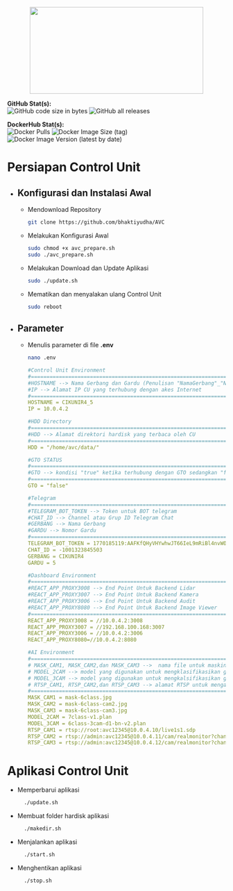 <p align="center">
    <img src="https://www.jmiot.org/wp-content/uploads/2021/05/bg3-1024x576.png" width="400" height="200">
</p>

**GitHub Stat(s):**  
![GitHub code size in bytes](https://img.shields.io/github/languages/code-size/bhaktiyudha/AVC?logo=github) ![GitHub all releases](https://img.shields.io/github/downloads/bhaktiyudha/AVC/total?logo=github)

**DockerHub Stat(s):**  
![Docker Pulls](https://img.shields.io/docker/pulls/yudhabhakti/avc-ai?logo=docker) ![Docker Image Size (tag)](https://img.shields.io/docker/image-size/yudhabhakti/avc-ai/latest?logo=docker) ![Docker Image Version (latest by date)](https://img.shields.io/docker/v/yudhabhakti/avc-ai?logo=docker&sort=date)

# Persiapan Control Unit
- ## Konfigurasi dan Instalasi Awal
  - Mendownload Repository
    ```bash
    git clone https://github.com/bhaktiyudha/AVC
    ```
  - Melakukan Konfigurasi Awal
    ```bash
    sudo chmod +x avc_prepare.sh
    sudo ./avc_prepare.sh
    ```
  - Melakukan Download dan Update Aplikasi
    ```bash
    sudo ./update.sh
    ```
  - Mematikan dan menyalakan ulang Control Unit
    ```bash
    sudo reboot
    ```
- ## Parameter
  - Menulis parameter di file **.env**
    ```bash
    nano .env
    ```
    ```yaml
    #Control Unit Environment
    #================================================================
    #HOSTNAME --> Nama Gerbang dan Gardu (Penulisan "NamaGerbang"_"NomorGardu")
    #IP --> Alamat IP CU yang terhubung dengan akes Internet
    #================================================================
    HOSTNAME = CIKUNIR4_5
    IP = 10.0.4.2

    #HDD Directory
    #================================================================
    #HDD --> Alamat direktori hardisk yang terbaca oleh CU
    #================================================================
    HDD = "/home/avc/data/"

    #GTO STATUS
    #================================================================
    #GTO --> kondisi "true" ketika terhubung dengan GTO sedangkan "false" tidak terhubung dengan GTO
    #================================================================
    GTO = "false"

    #Telegram
    #================================================================
    #TELEGRAM_BOT_TOKEN --> Token untuk BOT telegram
    #CHAT_ID --> Channel atau Grup ID Telegram Chat
    #GERBANG --> Nama Gerbang
    #GARDU --> Nomor Gardu
    #================================================================
    TELEGRAM_BOT_TOKEN = 1770185119:AAFKfQHyVHYwhwJT66IeL9mRiBl4nvW0UxQ
    CHAT_ID = -1001323845503
    GERBANG = CIKUNIR4
    GARDU = 5

    #Dashboard Environment
    #================================================================
    #REACT_APP_PROXY3008 --> End Point Untuk Backend Lidar
    #REACT_APP_PROXY3007 --> End Point Untuk Backend Kamera
    #REACT_APP_PROXY3006 --> End Point Untuk Backend Audit
    #REACT_APP_PROXY8080 --> End Point Untuk Backend Image Viewer
    #================================================================
    REACT_APP_PROXY3008 = //10.0.4.2:3008
    REACT_APP_PROXY3007 = //192.168.100.168:3007
    REACT_APP_PROXY3006 = //10.0.4.2:3006
    REACT_APP_PROXY8080=//10.0.4.2:8080

    #AI Environment
    #================================================================
    # MASK_CAM1, MASK_CAM2,dan MASK_CAM3 -->  nama file untuk masking gambar camera 1,2,dan 3
    # MODEL_2CAM --> model yang digunakan untuk mengklasifikasikan golongan kendaraan berdasarkan kamera 1 dan 2
    # MODEL_3CAM --> model yang digunakan untuk mengkalsifikasikan golongan kendaraan 4 dan 5 berdasarkan kamera 3
    # RTSP_CAM1, RTSP_CAM2,dan RTSP_CAM3 --> alamat RTSP untuk mengakses kamera 1,2,dan 3
    #================================================================
    MASK_CAM1 = mask-6class.jpg
    MASK_CAM2 = mask-6class-cam2.jpg
    MASK_CAM3 = mask-6class-cam3.jpg
    MODEL_2CAM = 7class-v1.plan
    MODEL_3CAM = 6class-3cam-d1-bn-v2.plan
    RTSP_CAM1 = rtsp://root:avc12345@10.0.4.10/live1s1.sdp
    RTSP_CAM2 = rtsp://admin:avc12345@10.0.4.11/cam/realmonitor?channel=1&subtype=0
    RTSP_CAM3 = rtsp://admin:avc12345@10.0.4.12/cam/realmonitor?channel=1&subtype=0
    ```
# Aplikasi Control Unit
- Memperbarui aplikasi
  ```bash
    ./update.sh
  ```
- Membuat folder hardisk aplikasi
  ```bash
    ./makedir.sh
  ```
- Menjalankan aplikasi
  ```bash
    ./start.sh
  ```
- Menghentikan aplikasi
  ```bash
    ./stop.sh
  ```